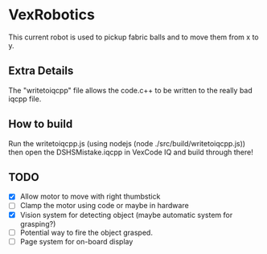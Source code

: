 # VexRobotics

This current robot is used to pickup fabric balls and to move them from x to y.

## Extra Details

The "writetoiqcpp" file allows the code.c++ to be written to the really bad iqcpp file.

## How to build

Run the writetoiqcpp.js (using nodejs (node ./src/build/writetoiqcpp.js)) then open the DSHSMistake.iqcpp in VexCode IQ and build through there!
## TODO

- [X] Allow motor to move with right thumbstick
- [ ] Clamp the motor using code or maybe in hardware
- [X] Vision system for detecting object (maybe automatic system for grasping?)
- [ ] Potential way to fire the object grasped.
- [ ] Page system for on-board display
